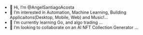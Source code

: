 - 👋 Hi, I’m @AngelSantiagoAcosta
- 👀 I’m interested in Automation, Machine Learning, Building Applicaitons(Desktop, Mobile, Web) and Music!...
- 🌱 I’m currently learning Go, and algo trading ...
- 💞️ I’m looking to collaborate on an AI NFT Collection Generator ...

<!---
AngelSantiagoAcosta/AngelSantiagoAcosta is a ✨ special ✨ repository because its `README.md` (this file) appears on your GitHub profile.
You can click the Preview link to take a look at your changes.
--->
